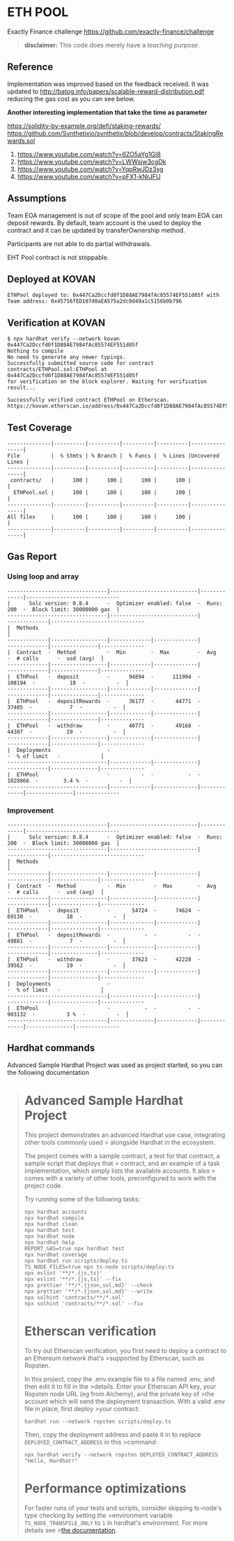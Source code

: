 # ETH POOL

Exactly Finance challenge https://github.com/exactly-finance/challenge

> **disclaimer:** This code does merely have a _teaching purpose_.

## Reference

Implementation was improved based on the feedback received. It was updated to http://batog.info/papers/scalable-reward-distribution.pdf reducing the gas cost as you can see below.


**Another interesting implementation that take the time as parameter**

https://solidity-by-example.org/defi/staking-rewards/
https://github.com/Synthetixio/synthetix/blob/develop/contracts/StakingRewards.sol

1. https://www.youtube.com/watch?v=6ZO5aYg1GI8
2. https://www.youtube.com/watch?v=LWWsjw3cgDk
3. https://www.youtube.com/watch?v=YqpRwJDz3xg
4. https://www.youtube.com/watch?v=pFX1-kNrJFU

## Assumptions

Team EOA management is out of scope of the pool and only team EOA can deposit rewards. By default, team account is the used to deploy the contract and it can be updated by transferOwnership method.

Participants are not able to do partial withdrawals.

EHT Pool contract is not stoppable.

## Deployed at KOVAN
```
ETHPool deployed to: 0x447Ca2Dccfd0f1D88AE7984fAc85574EF551d05f with Team address: 0x45756fED107d0aEA575a2dc0d49a1c5156b0b796
```
## Verification at KOVAN

```
$ npx hardhat verify --network kovan 0x447Ca2Dccfd0f1D88AE7984fAc85574EF551d05f
Nothing to compile
No need to generate any newer typings.
Successfully submitted source code for contract
contracts/ETHPool.sol:ETHPool at 0x447Ca2Dccfd0f1D88AE7984fAc85574EF551d05f
for verification on the block explorer. Waiting for verification result...

Successfully verified contract ETHPool on Etherscan.
https://kovan.etherscan.io/address/0x447Ca2Dccfd0f1D88AE7984fAc85574EF551d05f#code
``` 
## Test Coverage
```
--------------|----------|----------|----------|----------|----------------|
File          |  % Stmts | % Branch |  % Funcs |  % Lines |Uncovered Lines |
--------------|----------|----------|----------|----------|----------------|
 contracts/   |      100 |      100 |      100 |      100 |                |
  ETHPool.sol |      100 |      100 |      100 |      100 |                |
--------------|----------|----------|----------|----------|----------------|
All files     |      100 |      100 |      100 |      100 |                |
--------------|----------|----------|----------|----------|----------------|
```
## Gas Report
### Using loop and array
```
·-------------------------------|----------------------------|-------------|-----------------------------·
|      Solc version: 0.8.4      ·  Optimizer enabled: false  ·  Runs: 200  ·  Block limit: 30000000 gas  │
································|····························|·············|······························
|  Methods                                                                                               │
·············|··················|·············|··············|·············|···············|··············
|  Contract  ·  Method          ·  Min        ·  Max         ·  Avg        ·  # calls      ·  usd (avg)  │
·············|··················|·············|··············|·············|···············|··············
|  ETHPool   ·  deposit         ·      94894  ·      111994  ·     108194  ·           18  ·          -  │
·············|··················|·············|··············|·············|···············|··············
|  ETHPool   ·  depositRewards  ·      36177  ·       44771  ·      37405  ·            7  ·          -  │
·············|··················|·············|··············|·············|···············|··············
|  ETHPool   ·  withdraw        ·      40771  ·       49168  ·      44307  ·           19  ·          -  │
·············|··················|·············|··············|·············|···············|··············
|  Deployments                  ·                                          ·  % of limit   ·             │
································|·············|··············|·············|···············|··············
|  ETHPool                      ·          -  ·           -  ·    1028866  ·        3.4 %  ·          -  │
·-------------------------------|-------------|--------------|-------------|---------------|-------------·
```
### Improvement

```
·-------------------------------|----------------------------|-------------|-----------------------------·
|      Solc version: 0.8.4      ·  Optimizer enabled: false  ·  Runs: 200  ·  Block limit: 30000000 gas  │
································|····························|·············|······························
|  Methods                                                                                               │
·············|··················|··············|·············|·············|···············|··············
|  Contract  ·  Method          ·  Min         ·  Max        ·  Avg        ·  # calls      ·  usd (avg)  │
·············|··················|··············|·············|·············|···············|··············
|  ETHPool   ·  deposit         ·       54724  ·      74624  ·      69130  ·           18  ·          -  │
·············|··················|··············|·············|·············|···············|··············
|  ETHPool   ·  depositRewards  ·           -  ·          -  ·      49881  ·            7  ·          -  │
·············|··················|··············|·············|·············|···············|··············
|  ETHPool   ·  withdraw        ·       37623  ·      42228  ·      39562  ·           19  ·          -  │
·············|··················|··············|·············|·············|···············|··············
|  Deployments                  ·                                          ·  % of limit   ·             │
································|··············|·············|·············|···············|··············
|  ETHPool                      ·           -  ·          -  ·     903132  ·          3 %  ·          -  │
·-------------------------------|--------------|-------------|-------------|---------------|-------------·
```

## Hardhat commands

Advanced Sample Hardhat Project was used as project started, so you can the following documentation

> # Advanced Sample Hardhat Project
>
> This project demonstrates an advanced Hardhat use case, integrating other tools commonly used > alongside Hardhat in the ecosystem.
>
> The project comes with a sample contract, a test for that contract, a sample script that deploys that > contract, and an example of a task implementation, which simply lists the available accounts. It also > comes with a variety of other tools, preconfigured to work with the project code.
>
> Try running some of the following tasks:
>
> ```shell
> npx hardhat accounts
>npx hardhat compile
>npx hardhat clean
>npx hardhat test
>npx hardhat node
>npx hardhat help
>REPORT_GAS=true npx hardhat test
>npx hardhat coverage
>npx hardhat run scripts/deploy.ts
>TS_NODE_FILES=true npx ts-node scripts/deploy.ts
>npx eslint '**/*.{js,ts}'
>npx eslint '**/*.{js,ts}' --fix
>npx prettier '**/*.{json,sol,md}' --check
>npx prettier '**/*.{json,sol,md}' --write
>npx solhint 'contracts/**/*.sol'
>npx solhint 'contracts/**/*.sol' --fix
>```
>
># Etherscan verification
>
>To try out Etherscan verification, you first need to deploy a contract to an Ethereum network that's >supported by Etherscan, such as Ropsten.
>
>In this project, copy the .env.example file to a file named .env, and then edit it to fill in the >details. Enter your Etherscan API key, your Ropsten node URL (eg from Alchemy), and the private key of >the account which will send the deployment transaction. With a valid .env file in place, first deploy >your contract:
>
>```shell
>hardhat run --network ropsten scripts/deploy.ts
>```
>
>Then, copy the deployment address and paste it in to replace `DEPLOYED_CONTRACT_ADDRESS` in this >command:
>
>```shell
>npx hardhat verify --network ropsten DEPLOYED_CONTRACT_ADDRESS "Hello, Hardhat!"
>```
>
># Performance optimizations
>
>For faster runs of your tests and scripts, consider skipping ts-node's type checking by setting the >environment variable `TS_NODE_TRANSPILE_ONLY` to `1` in hardhat's environment. For more details see >[the documentation](https://hardhat.org/guides/typescript.html#performance-optimizations).